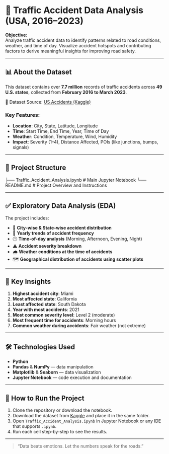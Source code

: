 # 🚦 Traffic Accident Data Analysis (USA, 2016–2023)

**Objective:**  
Analyze traffic accident data to identify patterns related to road conditions, weather, and time of day. Visualize accident hotspots and contributing factors to derive meaningful insights for improving road safety.

---

## 📊 About the Dataset

This dataset contains over **7.7 million** records of traffic accidents across **49 U.S. states**, collected from **February 2016 to March 2023**.

📁 Dataset Source: [US Accidents (Kaggle)](https://www.kaggle.com/datasets/sobhanmoosavi/us-accidents)

### Key Features:

- **Location**: City, State, Latitude, Longitude  
- **Time**: Start Time, End Time, Year, Time of Day  
- **Weather**: Condition, Temperature, Wind, Humidity  
- **Impact**: Severity (1–4), Distance Affected, POIs (like junctions, bumps, signals)

---

## 📌 Project Structure
├── Traffic_Accident_Analysis.ipynb # Main Jupyter Notebook
└── README.md # Project Overview and Instructions

---

## ✅ Exploratory Data Analysis (EDA)

The project includes:

- 📍 **City-wise & State-wise accident distribution**
- 📅 **Yearly trends of accident frequency**
- 🕒 **Time-of-day analysis** (Morning, Afternoon, Evening, Night)
- ⚠️ **Accident severity breakdown**
- 🌧️ **Weather conditions at the time of accidents**
- 🗺️ **Geographical distribution of accidents using scatter plots**

---

## 📌 Key Insights

1. **Highest accident city**: Miami  
2. **Most affected state**: California  
3. **Least affected state**: South Dakota  
4. **Year with most accidents**: 2021  
5. **Most common severity level**: Level 2 (moderate)  
6. **Most frequent time for accidents**: Morning hours  
7. **Common weather during accidents**: Fair weather (not extreme)

---

## 🛠️ Technologies Used

- **Python**
- **Pandas** & **NumPy** — data manipulation
- **Matplotlib** & **Seaborn** — data visualization
- **Jupyter Notebook** — code execution and documentation

---

## 📂 How to Run the Project

1. Clone the repository or download the notebook.
2. Download the dataset from [Kaggle](https://www.kaggle.com/datasets/sobhanmoosavi/us-accidents) and place it in the same folder.
3. Open `Traffic_Accident_Analysis.ipynb` in Jupyter Notebook or any IDE that supports `.ipynb`.
4. Run each cell step-by-step to see the results.

---

> “Data beats emotions. Let the numbers speak for the roads.”
